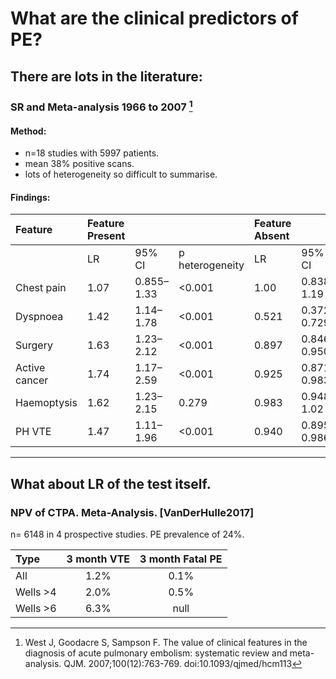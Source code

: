 # What are the clinical predictors of PE?

## There are lots in the literature:

### **SR and Meta-analysis 1966 to 2007**          [^West2007] 

#### Method:
 - n=18 studies with 5997 patients.
 - mean 38% positive scans.
 - lots of heterogeneity so difficult to summarise.

#### Findings:

| Feature       | Feature Present |            |                 | Feature Absent |             |                 |
| :------------ | :-------------- | :--------- | :-------------- | :------------- | :---------- | :-------------- |
|               | LR              | 95% CI     | p heterogeneity | LR             | 95% CI      | p heterogeneity |
| Chest pain    | 1.07            | 0.855–1.33 | <0.001          | 1.00           | 0.838–1.19  | <0.001          |
| Dyspnoea      | 1.42            | 1.14–1.78  | <0.001          | 0.521          | 0.372–0.729 | <0.001          |
| Surgery       | 1.63            | 1.23–2.12  | <0.001          | 0.897          | 0.846–0.950 | 0.019           |
| Active cancer | 1.74            | 1.17–2.59  | <0.001          | 0.925          | 0.871–0.983 | <0.001          |
| Haemoptysis   | 1.62            | 1.23–2.15  | 0.279           | 0.983          | 0.948–1.02  | 0.016           |
| PH VTE        | 1.47            | 1.11–1.96  | <0.001          | 0.940          | 0.895–0.986 | 0.650           |

--- 

## What about LR of the test itself. 

### NPV of CTPA. Meta-Analysis. [VanDerHulle2017]

n= 6148 in 4 prospective studies. PE prevalence of 24%. 

| Type | 3 month VTE | 3 month Fatal PE |
|:----|:----:|:----:|
All | 1.2% | 0.1% |
Wells >4 | 2.0% | 0.5% |
Wells >6 | 6.3% | null | 


[^West2007]: West J, Goodacre S, Sampson F. The value of clinical features in the diagnosis of acute pulmonary embolism: systematic review and meta-analysis. QJM. 2007;100(12):763-769. doi:10.1093/qjmed/hcm113
[^VanDerHulle2017]: Van der Hulle T, van Es N, den Exter P et al. Is normal CTPA safer to rule out acute PE in patients with a likely clinical probability. Thromb Haemost 2017; 117(08):1622-1629. DOI: 10.1160/TH17-02-0076